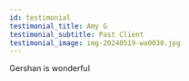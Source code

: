```yaml
---
id: testimonial
testimonial_title: Amy G
testimonial_subtitle: Past Client
testimonial_image: img-20240519-wa0030.jpg
---
```

Gershan is wonderful
